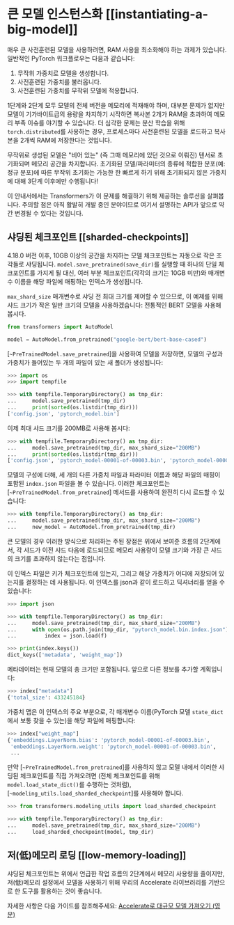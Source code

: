 <!--Copyright 2022 The HuggingFace Team. All rights reserved.

Licensed under the Apache License, Version 2.0 (the "License"); you may not use this file except in compliance with
the License. You may obtain a copy of the License at

http://www.apache.org/licenses/LICENSE-2.0

Unless required by applicable law or agreed to in writing, software distributed under the License is distributed on
an "AS IS" BASIS, WITHOUT WARRANTIES OR CONDITIONS OF ANY KIND, either express or implied. See the License for the
specific language governing permissions and limitations under the License.

⚠️ Note that this file is in Markdown but contain specific syntax for our doc-builder (similar to MDX) that may not be
rendered properly in your Markdown viewer.

-->

# 큰 모델 인스턴스화 [[instantiating-a-big-model]]

매우 큰 사전훈련된 모델을 사용하려면, RAM 사용을 최소화해야 하는 과제가 있습니다. 일반적인 PyTorch 워크플로우는 다음과 같습니다:

1. 무작위 가중치로 모델을 생성합니다.
2. 사전훈련된 가중치를 불러옵니다.
3. 사전훈련된 가중치를 무작위 모델에 적용합니다.

1단계와 2단계 모두 모델의 전체 버전을 메모리에 적재해야 하며, 대부분 문제가 없지만 모델이 기가바이트급의 용량을 차지하기 시작하면 복사본 2개가 RAM을 초과하여 메모리 부족 이슈를 야기할 수 있습니다. 더 심각한 문제는 분산 학습을 위해 `torch.distributed`를 사용하는 경우, 프로세스마다 사전훈련된 모델을 로드하고 복사본을 2개씩 RAM에 저장한다는 것입니다.

<Tip>

무작위로 생성된 모델은 "비어 있는" (즉 그때 메모리에 있던 것으로 이뤄진) 텐서로 초기화되며 메모리 공간을 차지합니다. 초기화된 모델/파라미터의 종류에 적합한 분포(예: 정규 분포)에 따른 무작위 초기화는 가능한 한 빠르게 하기 위해 초기화되지 않은 가중치에 대해 3단계 이후에만 수행됩니다!

</Tip>

이 안내서에서는 Transformers가 이 문제를 해결하기 위해 제공하는 솔루션을 살펴봅니다. 주의할 점은 아직 활발히 개발 중인 분야이므로 여기서 설명하는 API가 앞으로 약간 변경될 수 있다는 것입니다.

## 샤딩된 체크포인트 [[sharded-checkpoints]]

4.18.0 버전 이후, 10GB 이상의 공간을 차지하는 모델 체크포인트는 자동으로 작은 조각들로 샤딩됩니다. `model.save_pretrained(save_dir)`를 실행할 때 하나의 단일 체크포인트를 가지게 될 대신, 여러 부분 체크포인트(각각의 크기는 10GB 미만)와 매개변수 이름을 해당 파일에 매핑하는 인덱스가 생성됩니다.

`max_shard_size` 매개변수로 샤딩 전 최대 크기를 제어할 수 있으므로, 이 예제를 위해 샤드 크기가 작은 일반 크기의 모델을 사용하겠습니다: 전통적인 BERT 모델을 사용해 봅시다.

```py
from transformers import AutoModel

model = AutoModel.from_pretrained("google-bert/bert-base-cased")
```

[`~PreTrainedModel.save_pretrained`]을 사용하여 모델을 저장하면, 모델의 구성과 가중치가 들어있는 두 개의 파일이 있는 새 폴더가 생성됩니다:

```py
>>> import os
>>> import tempfile

>>> with tempfile.TemporaryDirectory() as tmp_dir:
...     model.save_pretrained(tmp_dir)
...     print(sorted(os.listdir(tmp_dir)))
['config.json', 'pytorch_model.bin']
```

이제 최대 샤드 크기를 200MB로 사용해 봅시다:

```py
>>> with tempfile.TemporaryDirectory() as tmp_dir:
...     model.save_pretrained(tmp_dir, max_shard_size="200MB")
...     print(sorted(os.listdir(tmp_dir)))
['config.json', 'pytorch_model-00001-of-00003.bin', 'pytorch_model-00002-of-00003.bin', 'pytorch_model-00003-of-00003.bin', 'pytorch_model.bin.index.json']
```

모델의 구성에 더해, 세 개의 다른 가중치 파일과 파라미터 이름과 해당 파일의 매핑이 포함된 `index.json` 파일을 볼 수 있습니다. 이러한 체크포인트는 [`~PreTrainedModel.from_pretrained`] 메서드를 사용하여 완전히 다시 로드할 수 있습니다:

```py
>>> with tempfile.TemporaryDirectory() as tmp_dir:
...     model.save_pretrained(tmp_dir, max_shard_size="200MB")
...     new_model = AutoModel.from_pretrained(tmp_dir)
```

큰 모델의 경우 이러한 방식으로 처리하는 주된 장점은 위에서 보여준 흐름의 2단계에서, 각 샤드가 이전 샤드 다음에 로드되므로 메모리 사용량이 모델 크기와 가장 큰 샤드의 크기를 초과하지 않는다는 점입니다.

이 인덱스 파일은 키가 체크포인트에 있는지, 그리고 해당 가중치가 어디에 저장되어 있는지를 결정하는 데 사용됩니다. 이 인덱스를 json과 같이 로드하고 딕셔너리를 얻을 수 있습니다:

```py
>>> import json

>>> with tempfile.TemporaryDirectory() as tmp_dir:
...     model.save_pretrained(tmp_dir, max_shard_size="200MB")
...     with open(os.path.join(tmp_dir, "pytorch_model.bin.index.json"), "r") as f:
...         index = json.load(f)

>>> print(index.keys())
dict_keys(['metadata', 'weight_map'])
```

메타데이터는 현재 모델의 총 크기만 포함됩니다. 앞으로 다른 정보를 추가할 계획입니다:

```py
>>> index["metadata"]
{'total_size': 433245184}
```

가중치 맵은 이 인덱스의 주요 부분으로, 각 매개변수 이름(PyTorch 모델 `state_dict`에서 보통 찾을 수 있는)을 해당 파일에 매핑합니다:

```py
>>> index["weight_map"]
{'embeddings.LayerNorm.bias': 'pytorch_model-00001-of-00003.bin',
 'embeddings.LayerNorm.weight': 'pytorch_model-00001-of-00003.bin',
 ...
```

만약 [`~PreTrainedModel.from_pretrained`]를 사용하지 않고 모델 내에서 이러한 샤딩된 체크포인트를 직접 가져오려면 (전체 체크포인트를 위해 `model.load_state_dict()`를 수행하는 것처럼), [`~modeling_utils.load_sharded_checkpoint`]를 사용해야 합니다.

```py
>>> from transformers.modeling_utils import load_sharded_checkpoint

>>> with tempfile.TemporaryDirectory() as tmp_dir:
...     model.save_pretrained(tmp_dir, max_shard_size="200MB")
...     load_sharded_checkpoint(model, tmp_dir)
```

## 저(低)메모리 로딩 [[low-memory-loading]]

샤딩된 체크포인트는 위에서 언급한 작업 흐름의 2단계에서 메모리 사용량을 줄이지만, 저(低)메모리 설정에서 모델을 사용하기 위해 우리의 Accelerate 라이브러리를 기반으로 한 도구를 활용하는 것이 좋습니다.

자세한 사항은 다음 가이드를 참조해주세요: [Accelerate로 대규모 모델 가져오기 (영문)](../en/main_classes/model#large-model-loading)